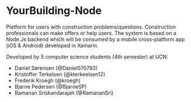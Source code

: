 # YourBuilding-Node 

Platform for users with construction problems/questions. Construction professionals can make offers or help users. The system is based on a Node.Js backend which will be consumed by a mobile cross-platform app (iOS & Android) developed in Xamarin.

Developed by 5 computer science students (4th semester) at UCN:
* Daniel Sørensen (@Daniel070793)
* Kristoffer Terkelsen (@kterkeelsen12)
* Frederik Kroegh (@kroegh)
* Bjarne Pedersen (@BjarneSP)
* Ramanan Sriskandarajah (@RamananSri)   
